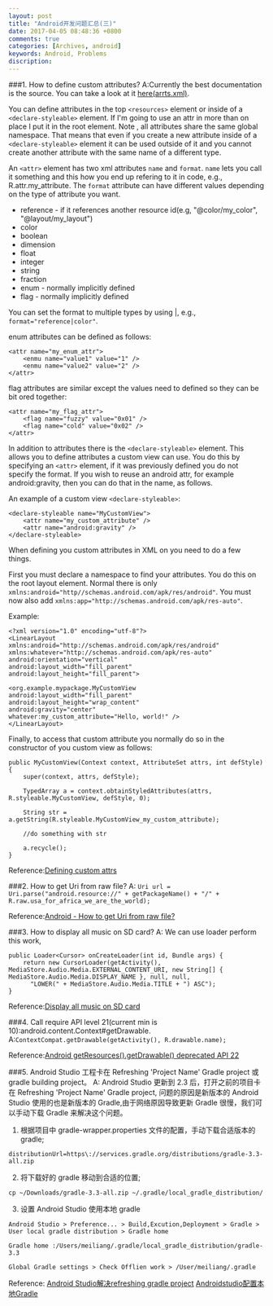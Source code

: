```yaml
---
layout: post
title: "Android开发问题汇总(三)"
date: 2017-04-05 08:48:36 +0800
comments: true
categories: [Archives, android] 
keywords: Android, Problems 
discription: 
---
```


###1. How to define custom attributes?
A:Currently the best documentation is the source. You can take a look at it [here(arrts.xml)](https://github.com/android/platform_frameworks_base/blob/master/core/res/res/values/attrs.xml).  

You can define attributes in the top `<resources>` element or inside of a `<declare-styleable>` element. If I'm going to use an attr in more than on place I put it in the root element. Note , all attributes share the same global namespace. That means that even if you create a new attribute inside of a `<declare-styleable>` element it can be used outside of it and you cannot create another attribute with the same name of a different type.

An `<attr>` element has two xml attributes `name` and `format`. `name` lets you call it something and this how you end up refering to it in code, e.g., R.attr.my_attribute. The `format` attribute can have different values depending on the type of attribute you want.  

* reference - if it references another resource id(e.g, "@color/my_color", "@layout/my_layout")
* color
* boolean
* dimension
* float
* integer
* string
* fraction
* enum - normally implicitly defined
* flag - normally implicitly defined

You can set the format to multiple types by using |, e.g., `format="reference|color"`.

enum attributes can be defined as follows:

```
<attr name="my_enum_attr"> 
    <enmu name="value1" value="1" />
    <enmu name="value2" value="2" />
</attr>
```

flag attributes are similar except the values need to defined so they can be bit ored together:

```
<attr name="my_flag_attr">
    <flag name="fuzzy" value="0x01" />
    <flag name="cold" value="0x02" />
</attr>
```
<!--more-->
In addition to attributes there is the `<declare-styleable>` element. This allows you to define attributes a custom view can use. You do this by specifying an `<attr>` element, if it was previously defined you do not specify the format. If you wish to reuse an android attr, for example android:gravity, then you can do that in the name, as follows.

An example of a custom view `<declare-styleable>`:

```
<declare-styleable name="MyCustomView"> 
    <attr name="my_custom_attribute" />
    <attr name="android:gravity" />
</declare-styleable>
```

When defining you custom attributes in XML on you need to do a few things.  

First you must declare a namespace to find your attributes. You do this on the root layout element. Normal there is only `xmlns:android="http//schemas.android.com/apk/res/android"`. You must now also add `xmlns:app="http://schemas.android.com/apk/res-auto"`.

Example:

```
<?xml version="1.0" encoding="utf-8"?>
<LinearLayout
xmlns:android="http://schemas.android.com/apk/res/android"
xmlns:whatever="http://schemas.android.com/apk/res-auto"
android:orientation="vertical"
android:layout_width="fill_parent"
android:layout_height="fill_parent">

<org.example.mypackage.MyCustomView
android:layout_width="fill_parent"
android:layout_height="wrap_content"
android:gravity="center"
whatever:my_custom_attribute="Hello, world!" />
</LinearLayout>
```

Finally, to access that custom attribute you normally do so in the constructor of you custom view as follows:

```
public MyCustomView(Context context, AttributeSet attrs, int defStyle) {
    super(context, attrs, defStyle);

    TypedArray a = context.obtainStyledAttributes(attrs, R.styleable.MyCustomView, defStyle, 0);

    String str = a.getString(R.styleable.MyCustomView_my_custom_attribute);

    //do something with str

    a.recycle();
}
```

Reference:[Defining custom attrs](http://stackoverflow.com/questions/3441396/defining-custom-attrs)  

###2. How to get Uri from raw file?
A: `Uri url = Uri.parse("android.resource://" + getPackageName() + "/" + R.raw.usa_for_africa_we_are_the_world);`  

Reference:[Android - How to get Uri from raw file?](http://stackoverflow.com/questions/16791439/android-how-to-get-uri-from-raw-file)  

###3. How to display all music on SD card?
A: We can use loader perform this work,

```
public Loader<Cursor> onCreateLoader(int id, Bundle args) {
    return new CursorLoader(getActivity(), MediaStore.Audio.Media.EXTERNAL_CONTENT_URI, new String[] { MediaStore.Audio.Media.DISPLAY_NAME }, null, null,
      "LOWER(" + MediaStore.Audio.Media.TITLE + ") ASC");    
}
```

Reference:[Display all music on SD card](http://stackoverflow.com/questions/8994625/display-all-music-on-sd-card) 

###4. Call require API level 21(current min is 10):android.content.Context#getDrawable.
A:`ContextCompat.getDrawable(getActivity(), R.drawable.name);`  

Reference:[Android getResources().getDrawable() deprecated API 22](http://stackoverflow.com/questions/29041027/android-getresources-getdrawable-deprecated-api-22/29041466#29041466)  

###5. Android Studio 工程卡在 Refreshing 'Project Name' Gradle project 或 gradle building project。
A: Android Studio 更新到 2.3 后，打开之前的项目卡在 Refreshing 'Project Name' Gradle project, 问题的原因是新版本的 Android Studio 使用的也是新版本的 Gradle,由于网络原因导致更新 Gradle 很慢，我们可以手动下载 Gradle 来解决这个问题。  

1. 根据项目中 gradle-wrapper.properties 文件的配置，手动下载合适版本的 gradle;

```
distributionUrl=https\://services.gradle.org/distributions/gradle-3.3-all.zip
```

2. 将下载好的 gradle 移动到合适的位置;

```
cp ~/Downloads/gradle-3.3-all.zip ~/.gradle/local_gradle_distribution/
```

3. 设置 Android Studio 使用本地 gradle

```
Android Studio > Preference... > Build,Excution,Deployment > Gradle > User local gradle distribution > Gradle home

Gradle home :/Users/meiliang/.gradle/local_gradle_distribution/gradle-3.3

Global Gradle settings > Check Offlien work > /User/meiliang/.gradle
```

Reference:
[Android Studio解决refreshing gradle project](http://www.jianshu.com/p/3063173deed8)
[Androidstudio配置本地Gradle](http://zzqhost.com/?post=82)  

